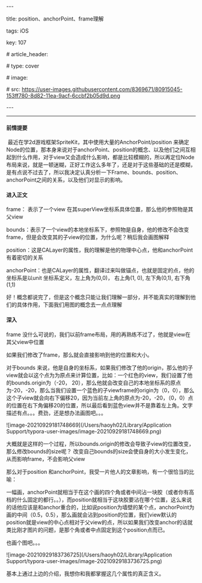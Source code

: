 \---

title: position、anchorPoint、frame理解

tags: iOS

key: 107

\# article_header:

\# type: cover

\#  image:

\# src: https://user-images.githubusercontent.com/8369671/80915045-153ff780-8d82-11ea-9acf-6ccbf2b05d9d.png

\---

-----

#### 前情提要

​	     最近在学2d游戏框架SpriteKit，其中使用大量的AnchorPoint/position 来确定Node的位置，那本身来说对于anchorPoint、position的概念、以及他们之间互相起到什么作用，对于view又会造成什么影响，都是比较模糊的，所以再定位Node布局来说，就是一顿迷糊，正好工作这么多年了，还是对于这些基础的还是模糊，是有点说不过去了，所以我决定认真分析一下Frame、bounds、position、anchorPoint之间的关系，以及他们对显示的影响。

#### 进入正文

frame： 表示了一个view 在其superView坐标系具体位置，那么他的参照物是其父view

bounds：表示了一个view的本地坐标系下，参照物是自身，他的修改不会改变frame，但是会改变其的子view的位置，为什么呢？稍后我会画图解释

position：这是CALayer的属性，我的理解是他的物理中心点，他和anchorPoint有着密切的关系

anchorPoint：也是CALayer的属性，翻译过来叫做锚点，也就是固定的点，他的坐标系是以unit 坐标系定义，左上角为(0,0)， 右上角(1, 0), 左下角(0,1), 右下角(1,1)

好！概念都说完了，但是这个概念只能让我们理解一部分，并不能真实的理解到他们的具体作用，下面我们用图的概念去一点点理解

#### 深入

frame 没什么可说的，我们以前frame布局，用的再熟练不过了，他就是view在其父view中位置

如果我们修改了frame，那么就会直接影响到他的位置和大小。



对于bounds 来说，他是自身的坐标系，如果我们修改了他的origin，那么他的子view就会以这个点为为原点来计算位置，比如：一个红色的view，我们设置了他的bounds.origin为（-20， 20），那么他就会改变自己的本地坐标系的原点为-20，-20，那么当我们设置一个蓝色的子viewframe的origin为（0，0），那么这个子view就会向右下偏移20，因为当前左上角的原点为-20，-20，（0，0）点的位置在右下角偏移20的位置，所以最后看到蓝色view并不是靠着左上角。文字描述有点。。。费劲，还是想办法画图吧。。。

![image-20210929181748669](/Users/haoyh02/Library/Application Support/typora-user-images/image-20210929181748669.png)

大概就是这样的一个过程，所以bounds.origin的修改会导致子view的位置改变，那么修改bounds的size呢？ 改变自己bounds的size会使自身的大小发生变化，从而影响frame，不会影响父view



那么对于position 和anchorPoint，我受一片他人的文章影响，有一个很恰当的比喻：

一幅画，anchorPoint就相当于在这个画的四个角或者中间沾一块胶（或者你有高档的什么固定的都行。。），而position就相当于这块胶要沾在哪个位置，这么来说的话他应该是和anchor重合的，比如说position为墙壁的某个点，anchorPoint为画的中间（0.5，0.5），那么画就会沾到position的位置，我们view默认的position就是view的中心点相对于父view的点，所以如果我们改变anchor的话就类比刚才图片的问题，是那个角或者中点固定到这个position点而已。

也画个图吧。。。

![image-20210929183736725](/Users/haoyh02/Library/Application Support/typora-user-images/image-20210929183736725.png)

基本上通过上边的介绍，我想你和我都掌握这几个属性的真正含义。